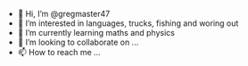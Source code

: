 - 👋 Hi, I’m @gregmaster47
- 👀 I’m interested in languages, trucks, fishing and woring out
- 🌱 I’m currently learning maths and physics
- 💞️ I’m looking to collaborate on ...
- 📫 How to reach me ...

<!---
gregmaster47/gregmaster47 is a ✨ special ✨ repository because its `README.md` (this file) appears on your GitHub profile.
You can click the Preview link to take a look at your changes.
--->
